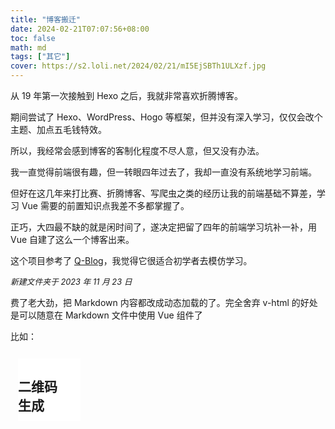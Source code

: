 ```yaml
---
title: "博客搬迁"
date: 2024-02-21T07:07:56+08:00
toc: false
math: md
tags: ["其它"]
cover: https://s2.loli.net/2024/02/21/mI5EjSBTh1ULXzf.jpg
---
```


从 19 年第一次接触到 Hexo 之后，我就非常喜欢折腾博客。

期间尝试了 Hexo、WordPress、Hogo 等框架，但并没有深入学习，仅仅会改个主题、加点五毛钱特效。

所以，我经常会感到博客的客制化程度不尽人意，但又没有办法。

我一直觉得前端很有趣，但一转眼四年过去了，我却一直没有系统地学习前端。

但好在这几年来打比赛、折腾博客、写爬虫之类的经历让我的前端基础不算差，学习 Vue 需要的前置知识点我差不多都掌握了。

正巧，大四最不缺的就是闲时间了，遂决定把留了四年的前端学习坑补一补，用 Vue 自建了这么一个博客出来。

这个项目参考了 [Q-Blog](https://github.com/liuly0322/Q-Blog)，我觉得它很适合初学者去模仿学习。

<p>
	<em>
		<n-divider title-placement="right" style="font-size: 0.8rem;">
			新建文件夹于 2023 年 11 月 23 日
		</n-divider>
	</em>
</p>

费了老大劲，把 Markdown 内容都改成动态加载的了。完全舍弃 v-html 的好处是可以随意在 Markdown 文件中使用 Vue 组件了

比如：

<n-card style="width: 60%; margin: auto;">
	<n-flex style="display: flex; flex-flow: wrap; justify-content: start; gap: 8px 12px;">
		<n-qr-code error-correction-level="L" :value="text" style="padding: 0; background-color: rgb(255, 255, 255); width: 100px; height: 100px; --n-border-radius: 3px; margin: 12px; max-width: 25%;"/>
		<n-flex style="display: flex; flex-flow: column; justify-content: start; gap: 8px 12px; width: 65%;">
			<h2>二维码生成</h2>
			<n-input maxlength="30" v-model:value="text"></n-input>
		</n-flex>
	</n-flex>
</n-card>

<script setup>
import {ref} from 'vue'
const text=ref('在虚构的故事当中寻求真实感的人脑袋一定有问题')
</script>